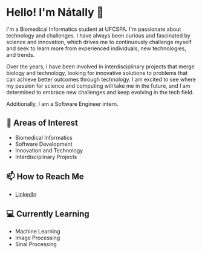 # Hello! I'm Nátally 👋

I'm a Biomedical Informatics student at UFCSPA. I'm passionate about technology and challenges. I have always been curious and fascinated by science and innovation, which drives me to continuously challenge myself and seek to learn more from experienced individuals, new technologies, and trends.

Over the years, I have been involved in interdisciplinary projects that merge biology and technology, looking for innovative solutions to problems that can achieve better outcomes through technology. I am excited to see where my passion for science and computing will take me in the future, and I am determined to embrace new challenges and keep evolving in the tech field.

Additionally, I am a Software Engineer intern.

## 🧠 Areas of Interest

- Biomedical Informatics
- Software Development
- Innovation and Technology
- Interdisciplinary Projects

## 📫 How to Reach Me

- [LinkedIn](https://www.linkedin.com/in/natallymartins)

## 💻 Currently Learning

- Machine Learning
- Image Processing
- Sinal Processing 

